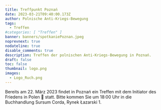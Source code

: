 ```yaml
---
title: Treffpunkt Poznań
date: 2023-03-21T09:40:00.173Z
author: Polnische Anti-Kriegs-Bewegung
tags:
  - Treffen
#categories: [ "Treffen" ]
banner: banners/spotkaniePoznan.jpeg
noprevnext: true
nodateline: true
disable_comments: true
description: Treffen der polnischen Anti-Kriegs-Bewegung in Poznań.
draft: false
toc: false
thumbnail: logo.png
images:
  - Logo_Ruch.png
---
```

Bereits am 22. März 2023 findet in Poznań ein Treffen mit dem Initiator des Friedens in Polen 🙂 statt. Bitte kommen Sie um 18:00 Uhr in die Buchhandlung Sursum Corda, Rynek Łazarski 1.
